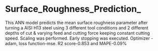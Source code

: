 # Surface_Roughness_Prediction_
This ANN model predicts the mean surface roughness parameter after turning a AISI H13 steel using 3 different tool conditions and 2 different depths of cut &amp; varying feed and cutting force keeping constant cutting speed. Scaling was performed. Early stopping was executed. Optimizer -adam, loss function-mse. R2 score-0.853 and MAPE-0.09%
